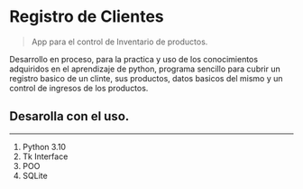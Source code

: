 # Registro de Clientes

> App para el control de Inventario de productos.

Desarrollo en proceso, para la practica y uso de los conocimientos adquiridos en el aprendizaje de python,
programa sencillo para cubrir un registro basico de un clinte, sus productos, datos basicos del mismo y un 
control de ingresos de los productos.

## Desarolla con el uso.
---
1. Python 3.10
2. Tk Interface
3. POO
4. SQLite
